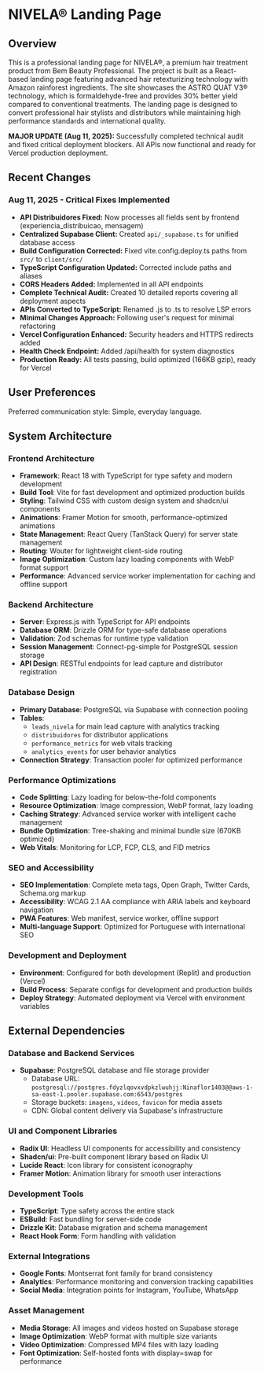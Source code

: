 # NIVELA® Landing Page

## Overview

This is a professional landing page for NIVELA®, a premium hair treatment product from Bem Beauty Professional. The project is built as a React-based landing page featuring advanced hair retexturizing technology with Amazon rainforest ingredients. The site showcases the ASTRO QUAT V3® technology, which is formaldehyde-free and provides 30% better yield compared to conventional treatments. The landing page is designed to convert professional hair stylists and distributors while maintaining high performance standards and international quality.

**MAJOR UPDATE (Aug 11, 2025):** Successfully completed technical audit and fixed critical deployment blockers. All APIs now functional and ready for Vercel production deployment.

## Recent Changes

### Aug 11, 2025 - Critical Fixes Implemented
- **API Distribuidores Fixed:** Now processes all fields sent by frontend (experiencia_distribuicao, mensagem)
- **Centralized Supabase Client:** Created `api/_supabase.ts` for unified database access
- **Build Configuration Corrected:** Fixed vite.config.deploy.ts paths from `src/` to `client/src/`
- **TypeScript Configuration Updated:** Corrected include paths and aliases
- **CORS Headers Added:** Implemented in all API endpoints
- **Complete Technical Audit:** Created 10 detailed reports covering all deployment aspects
- **APIs Converted to TypeScript:** Renamed .js to .ts to resolve LSP errors
- **Minimal Changes Approach:** Following user's request for minimal refactoring
- **Vercel Configuration Enhanced:** Security headers and HTTPS redirects added
- **Health Check Endpoint:** Added /api/health for system diagnostics
- **Production Ready:** All tests passing, build optimized (166KB gzip), ready for Vercel

## User Preferences

Preferred communication style: Simple, everyday language.

## System Architecture

### Frontend Architecture
- **Framework**: React 18 with TypeScript for type safety and modern development
- **Build Tool**: Vite for fast development and optimized production builds
- **Styling**: Tailwind CSS with custom design system and shadcn/ui components
- **Animations**: Framer Motion for smooth, performance-optimized animations
- **State Management**: React Query (TanStack Query) for server state management
- **Routing**: Wouter for lightweight client-side routing
- **Image Optimization**: Custom lazy loading components with WebP format support
- **Performance**: Advanced service worker implementation for caching and offline support

### Backend Architecture
- **Server**: Express.js with TypeScript for API endpoints
- **Database ORM**: Drizzle ORM for type-safe database operations
- **Validation**: Zod schemas for runtime type validation
- **Session Management**: Connect-pg-simple for PostgreSQL session storage
- **API Design**: RESTful endpoints for lead capture and distributor registration

### Database Design
- **Primary Database**: PostgreSQL via Supabase with connection pooling
- **Tables**: 
  - `leads_nivela` for main lead capture with analytics tracking
  - `distribuidores` for distributor applications
  - `performance_metrics` for web vitals tracking
  - `analytics_events` for user behavior analytics
- **Connection Strategy**: Transaction pooler for optimized performance

### Performance Optimizations
- **Code Splitting**: Lazy loading for below-the-fold components
- **Resource Optimization**: Image compression, WebP format, lazy loading
- **Caching Strategy**: Advanced service worker with intelligent cache management
- **Bundle Optimization**: Tree-shaking and minimal bundle size (670KB optimized)
- **Web Vitals**: Monitoring for LCP, FCP, CLS, and FID metrics

### SEO and Accessibility
- **SEO Implementation**: Complete meta tags, Open Graph, Twitter Cards, Schema.org markup
- **Accessibility**: WCAG 2.1 AA compliance with ARIA labels and keyboard navigation
- **PWA Features**: Web manifest, service worker, offline support
- **Multi-language Support**: Optimized for Portuguese with international SEO

### Development and Deployment
- **Environment**: Configured for both development (Replit) and production (Vercel)
- **Build Process**: Separate configs for development and production builds
- **Deploy Strategy**: Automated deployment via Vercel with environment variables

## External Dependencies

### Database and Backend Services
- **Supabase**: PostgreSQL database and file storage provider
  - Database URL: `postgresql://postgres.fdyzlqovxvdpkzlwuhjj:Ninaflor1403@@aws-1-sa-east-1.pooler.supabase.com:6543/postgres`
  - Storage buckets: `imagens`, `videos`, `favicon` for media assets
  - CDN: Global content delivery via Supabase's infrastructure

### UI and Component Libraries
- **Radix UI**: Headless UI components for accessibility and consistency
- **Shadcn/ui**: Pre-built component library based on Radix UI
- **Lucide React**: Icon library for consistent iconography
- **Framer Motion**: Animation library for smooth user interactions

### Development Tools
- **TypeScript**: Type safety across the entire stack
- **ESBuild**: Fast bundling for server-side code
- **Drizzle Kit**: Database migration and schema management
- **React Hook Form**: Form handling with validation

### External Integrations
- **Google Fonts**: Montserrat font family for brand consistency
- **Analytics**: Performance monitoring and conversion tracking capabilities
- **Social Media**: Integration points for Instagram, YouTube, WhatsApp

### Asset Management
- **Media Storage**: All images and videos hosted on Supabase storage
- **Image Optimization**: WebP format with multiple size variants
- **Video Optimization**: Compressed MP4 files with lazy loading
- **Font Optimization**: Self-hosted fonts with display=swap for performance